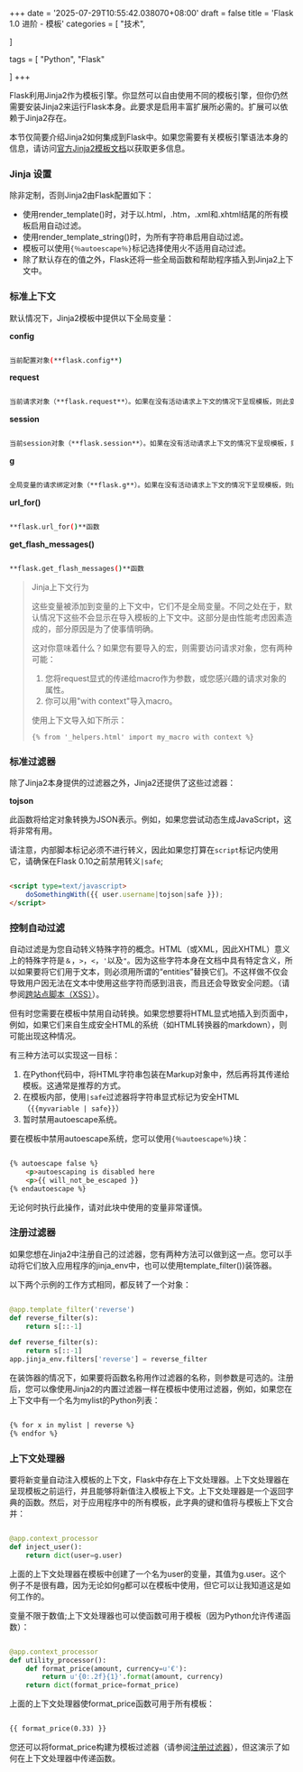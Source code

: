 +++
date = '2025-07-29T10:55:42.038070+08:00'
draft = false
title = 'Flask 1.0 进阶 - 模板'
categories = [
    "技术",

]

tags = [
    "Python",
    "Flask"

]
+++

Flask利用Jinja2作为模板引擎。你显然可以自由使用不同的模板引擎，但你仍然需要安装Jinja2来运行Flask本身。此要求是启用丰富扩展所必需的。扩展可以依赖于Jinja2存在。

本节仅简要介绍Jinja2如何集成到Flask中。如果您需要有关模板引擎语法本身的信息，请访问[官方Jinja2模板文档](http://jinja.pocoo.org/docs/templates)以获取更多信息。

### Jinja 设置

除非定制，否则Jinja2由Flask配置如下：

* 使用render\_template()时，对于以.html，.htm，.xml和.xhtml结尾的所有模板启用自动过滤。
* 使用render\_template\_string()时，为所有字符串启用自动过滤。
* 模板可以使用`{％autoescape％}`标记选择使用火不适用自动过滤。
* 除了默认存在的值之外，Flask还将一些全局函数和帮助程序插入到Jinja2上下文中。

### 标准上下文

默认情况下，Jinja2模板中提供以下全局变量：

**config**

```bash

当前配置对象(**flask.config**)

```

**request**

```bash

当前请求对象（**flask.request**）。如果在没有活动请求上下文的情况下呈现模板，则此变量不可用。

```

**session**

```bash

当前session对象（**flask.session**）。如果在没有活动请求上下文的情况下呈现模板，则此变量不可用。

```

**g**

```bash

全局变量的请求绑定对象（**flask.g**）。如果在没有活动请求上下文的情况下呈现模板，则此变量不可用。

```

**url\_for()**

```bash

**flask.url_for()**函数

```

**get\_flash\_messages()**

```bash

**flask.get_flash_messages()**函数

```

> Jinja上下文行为
>
> 这些变量被添加到变量的上下文中，它们不是全局变量。不同之处在于，默认情况下这些不会显示在导入模板的上下文中。这部分是由性能考虑因素造成的，部分原因是为了使事情明确。
>
> 这对你意味着什么？如果您有要导入的宏，则需要访问请求对象，您有两种可能：
>
> 1. 您将request显式的传递给macro作为参数，或您感兴趣的请求对象的属性。
> 2. 你可以用"with context"导入macro。
>
> 使用上下文导入如下所示：
>
> `{% from '_helpers.html' import my_macro with context %}`

### 标准过滤器

除了Jinja2本身提供的过滤器之外，Jinja2还提供了这些过滤器：

**tojson**

此函数将给定对象转换为JSON表示。例如，如果您尝试动态生成JavaScript，这将非常有用。

请注意，内部脚本标记必须不进行转义，因此如果您打算在`script`标记内使用它，请确保在Flask 0.10之前禁用转义`|safe`;

```html

<script type=text/javascript>
	doSomethingWith({{ user.username|tojson|safe }});
</script>

```

### 控制自动过滤

自动过滤是为您自动转义特殊字符的概念。HTML（或XML，因此XHTML）意义上的特殊字符是`＆`，`>`，`<`，`'`以及`"`。因为这些字符本身在文档中具有特定含义，所以如果要将它们用于文本，则必须用所谓的“entities”替换它们。不这样做不仅会导致用户因无法在文本中使用这些字符而感到沮丧，而且还会导致安全问题。（请参阅[跨站点脚本（XSS）](http://flask.pocoo.org/docs/1.0/security/#xss)）。

但有时您需要在模板中禁用自动转换。如果您想要将HTML显式地插入到页面中，例如，如果它们来自生成安全HTML的系统（如HTML转换器的markdown），则可能出现这种情况。

有三种方法可以实现这一目标：

1. 在Python代码中，将HTML字符串包装在Markup对象中，然后再将其传递给模板。这通常是推荐的方式。
2. 在模板内部，使用`|safe`过滤器将字符串显式标记为安全HTML（`{{myvariable | safe}}`）
3. 暂时禁用autoescape系统。

要在模板中禁用autoescape系统，您可以使用`{％autoescape％}`块：

```html

{% autoescape false %}
    <p>autoescaping is disabled here
    <p>{{ will_not_be_escaped }}
{% endautoescape %}

```

无论何时执行此操作，请对此块中使用的变量非常谨慎。

### 注册过滤器

如果您想在Jinja2中注册自己的过滤器，您有两种方法可以做到这一点。您可以手动将它们放入应用程序的jinja\_env中，也可以使用template\_filter())装饰器。

以下两个示例的工作方式相同，都反转了一个对象：

```py

@app.template_filter('reverse')
def reverse_filter(s):
    return s[::-1]

def reverse_filter(s):
    return s[::-1]
app.jinja_env.filters['reverse'] = reverse_filter

```

在装饰器的情况下，如果要将函数名称用作过滤器的名称，则参数是可选的。注册后，您可以像使用Jinja2的内置过滤器一样在模板中使用过滤器，例如，如果您在上下文中有一个名为mylist的Python列表：

```html

{% for x in mylist | reverse %}
{% endfor %}

```

### 上下文处理器

要将新变量自动注入模板的上下文，Flask中存在上下文处理器。上下文处理器在呈现模板之前运行，并且能够将新值注入模板上下文。上下文处理器是一个返回字典的函数。然后，对于应用程序中的所有模板，此字典的键和值将与模板上下文合并：

```py

@app.context_processor
def inject_user():
    return dict(user=g.user)

```

上面的上下文处理器在模板中创建了一个名为user的变量，其值为g.user。这个例子不是很有趣，因为无论如何g都可以在模板中使用，但它可以让我知道这是如何工作的。

变量不限于数值;上下文处理器也可以使函数可用于模板（因为Python允许传递函数）：

```py

@app.context_processor
def utility_processor():
    def format_price(amount, currency=u'€'):
        return u'{0:.2f}{1}'.format(amount, currency)
    return dict(format_price=format_price)

```

上面的上下文处理器使format\_price函数可用于所有模板：

```html

{{ format_price(0.33) }}

```

您还可以将format\_price构建为模板过滤器（请参阅[注册过滤器](http://flask.pocoo.org/docs/1.0/templating/#registering-filters)），但这演示了如何在上下文处理器中传递函数。
